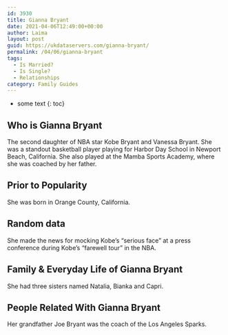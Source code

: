 ```yaml
---
id: 3930
title: Gianna Bryant
date: 2021-04-06T12:49:00+00:00
author: Laima
layout: post
guid: https://ukdataservers.com/gianna-bryant/
permalink: /04/06/gianna-bryant
tags:
  - Is Married?
  - Is Single?
  - Relationships
category: Family Guides
---
```


* some text
{: toc}


## Who is Gianna Bryant
                  
                  
                  
The second daughter of NBA star Kobe Bryant and Vanessa Bryant. She was a standout basketball player playing for Harbor Day School in Newport Beach, California. She also played at the Mamba Sports Academy, where she was coached by her father. 
                  
              
            
              
            
                
                
                
## Prior to Popularity
                  
                  
                  
She was born in Orange County, California.
                  
              
            
              
            
                
                
                
## Random data
                  
                  
                  
She made the news for mocking Kobe&#8217;s &#8220;serious face&#8221; at a press conference during Kobe&#8217;s &#8220;farewell tour&#8221; in the NBA.
                  
              
            
              
            
                
                
                
## Family & Everyday Life of Gianna Bryant
                  
                  
                  
She had three sisters named Natalia, Bianka and Capri. 
                  
              
            
              
            
                
                
                
## People Related With Gianna Bryant
                  
                  
                  
Her grandfather Joe Bryant was the coach of the Los Angeles Sparks.
                  
              
            
              
            
                
              
            
              
              
            
            
              
            
          
          
          